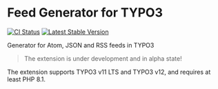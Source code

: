 # Feed Generator for TYPO3

[![CI Status](https://github.com/brotkrueml/typo3-feed-generator/workflows/CI/badge.svg?branch=main)](https://github.com/brotkrueml/typo3-feed-generator/actions?query=workflow%3ACI)
[![Latest Stable Version](https://img.shields.io/packagist/v/brotkrueml/typo3-feed-generator.svg?label=stable)](https://packagist.org/packages/brotkrueml/typo3-feed-generator)

Generator for Atom, JSON and RSS feeds in TYPO3

> The extension is under development and in alpha state!

The extension supports TYPO3 v11 LTS and TYPO3 v12, and requires at least PHP 8.1.
